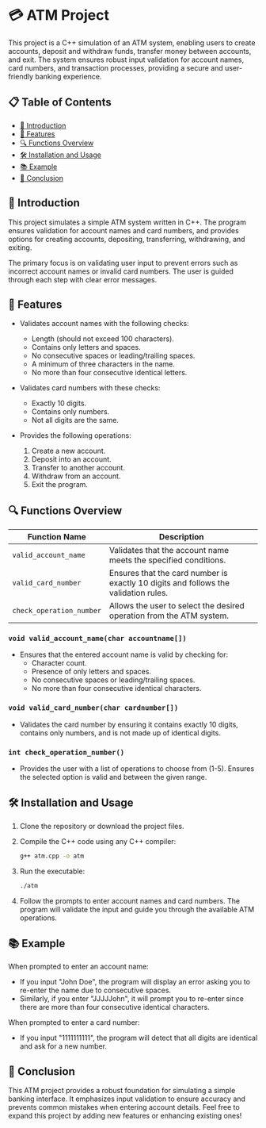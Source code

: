 # 💳 ATM Project
This project is a C++ simulation of an ATM system, enabling users to create accounts, deposit and withdraw funds, transfer money between accounts, and exit. The system ensures robust input validation for account names, card numbers, and transaction processes, providing a secure and user-friendly banking experience.

## 📋 Table of Contents
- [📝 Introduction](#introduction)
- [🚀 Features](#features)
- [🔍 Functions Overview](#functions-overview)
- [🛠 Installation and Usage](#installation-and-usage)
- [📚 Example](#example)
- [🎉 Conclusion](#conclusion)

## 📝 Introduction
This project simulates a simple ATM system written in C++. The program ensures validation for account names and card numbers, and provides options for creating accounts, depositing, transferring, withdrawing, and exiting. 

The primary focus is on validating user input to prevent errors such as incorrect account names or invalid card numbers. The user is guided through each step with clear error messages.

## 🚀 Features
- Validates account names with the following checks:
  - Length (should not exceed 100 characters).
  - Contains only letters and spaces.
  - No consecutive spaces or leading/trailing spaces.
  - A minimum of three characters in the name.
  - No more than four consecutive identical letters.
  
- Validates card numbers with these checks:
  - Exactly 10 digits.
  - Contains only numbers.
  - Not all digits are the same.
  
- Provides the following operations:
  1. Create a new account.
  2. Deposit into an account.
  3. Transfer to another account.
  4. Withdraw from an account.
  5. Exit the program.

## 🔍 Functions Overview

| Function Name           | Description |
|-------------------------|-------------|
| `valid_account_name`     | Validates that the account name meets the specified conditions. |
| `valid_card_number`      | Ensures that the card number is exactly 10 digits and follows the validation rules. |
| `check_operation_number` | Allows the user to select the desired operation from the ATM system. |

### `void valid_account_name(char accountname[])`
- Ensures that the entered account name is valid by checking for:
  - Character count.
  - Presence of only letters and spaces.
  - No consecutive spaces or leading/trailing spaces.
  - No more than four consecutive identical characters.

### `void valid_card_number(char cardnumber[])`
- Validates the card number by ensuring it contains exactly 10 digits, contains only numbers, and is not made up of identical digits.

### `int check_operation_number()`
- Provides the user with a list of operations to choose from (1-5). Ensures the selected option is valid and between the given range.

## 🛠️ Installation and Usage

1. Clone the repository or download the project files.
2. Compile the C++ code using any C++ compiler:
   ```bash
   g++ atm.cpp -o atm
    ```
3. Run the executable:
    ```bash
   ./atm
    ```

4. Follow the prompts to enter account names and card numbers. The program will validate the input and guide you through the available ATM operations.

## 📚 Example
When prompted to enter an account name:

- If you input "John Doe", the program will display an error asking you to re-enter the name due to consecutive spaces.
- Similarly, if you enter "JJJJJohn", it will prompt you to re-enter since there are more than four consecutive identical characters.

When prompted to enter a card number:

- If you input "1111111111", the program will detect that all digits are identical and ask for a new number.
## 🎉 Conclusion
This ATM project provides a robust foundation for simulating a simple banking interface. It emphasizes input validation to ensure accuracy and prevents common mistakes when entering account details. Feel free to expand this project by adding new features or enhancing existing ones!
